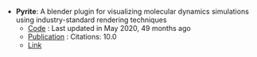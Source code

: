 - **Pyrite**: A blender plugin for visualizing molecular dynamics simulations using industry-standard rendering techniques
	- [Code](https://github.com/durrantlab/pyrite/) : Last updated in May 2020, 49 months ago
	- [Publication](https://doi.org/10.1002/jcc.25155) : Citations: 10.0
	- [Link](http://durrantlab.com/pyrite/)
